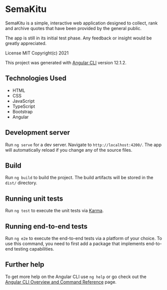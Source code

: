 # SemaKitu

SemaKitu is a simple, interactive web application designed to collect, rank and archive quotes that have been provided by the general public.

The app is still in its initial test phase. Any feedback or insight would be greatly appreciated.

License MIT Copyright(c) 2021

This project was generated with [Angular CLI](https://github.com/angular/angular-cli) version 12.1.2.

## Technologies Used

<ul>
    <li>HTML</li>
    <li>CSS</li>
    <li>JavaScript</li>
    <li>TypeScript</li>
    <li>Bootstrap</li>
    <li>Angular</li>
</ul>

## Development server

Run `ng serve` for a dev server. Navigate to `http://localhost:4200/`. The app will automatically reload if you change any of the source files.

## Build

Run `ng build` to build the project. The build artifacts will be stored in the `dist/` directory.

## Running unit tests

Run `ng test` to execute the unit tests via [Karma](https://karma-runner.github.io).

## Running end-to-end tests

Run `ng e2e` to execute the end-to-end tests via a platform of your choice. To use this command, you need to first add a package that implements end-to-end testing capabilities.

## Further help

To get more help on the Angular CLI use `ng help` or go check out the [Angular CLI Overview and Command Reference](https://angular.io/cli) page.
